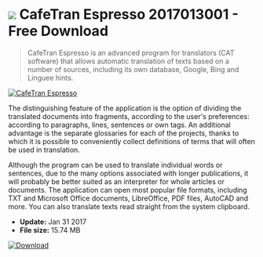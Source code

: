 # ![](https://cdn.softexe.net/static/icon/f/cafetran-espresso-11207.png) CafeTran Espresso 2017013001 - Free Download

> CafeTran Espresso is an advanced program for translators (CAT software) that allows automatic translation of texts based on a number of sources, including its own database, Google, Bing and Linguee hints.

[![CafeTran Espresso](https://gallery.dpcdn.pl/imgc/Tools/73752/g_-_420x350_1.5_-_x20170131150644_0.png)](https://softexe.net/win/business/finance/cafetran-espresso:ppbRg.html)

The distinguishing feature of the application is the option of dividing the translated documents into fragments, according to the user's preferences: according to paragraphs, lines, sentences or own tags. An additional advantage is the separate glossaries for each of the projects, thanks to which it is possible to conveniently collect definitions of terms that will often be used in translation.
 
 Although the program can be used to translate individual words or sentences, due to the many options associated with longer publications, it will probably be better suited as an interpreter for whole articles or documents. The application can open most popular file formats, including TXT and Microsoft Office documents, LibreOffice, PDF files, AutoCAD and more. You can also translate texts read straight from the system clipboard.


- **Update:** Jan 31 2017
- **File size:** 15.74 MB

[![Download](https://cdn.softexe.net/static/img/download.png)](https://softexe.net/win/business/finance/cafetran-espresso:ppbRg.html)

